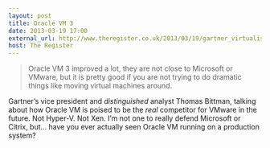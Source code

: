 ```yaml
---
layout: post
title: Oracle VM 3
date: 2013-03-19 17:00
external_url: http://www.theregister.co.uk/2013/03/19/gartner_virtualisation_market_overview/
host: The Register
---
```



> Oracle VM 3 improved a lot, they are not close to Microsoft or VMware, but it is pretty good if you are not trying to do dramatic things like moving virtual machines around.

Gartner’s vice president and _distinguished_ analyst Thomas Bittman, talking about how Oracle VM is poised to be the _real_ competitor for VMware in the future. Not Hyper-V. Not Xen. I’m not one to really defend Microsoft or Citrix, but… have you ever actually seen Oracle VM running on a production system?
